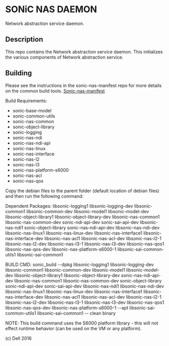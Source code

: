 SONiC NAS DAEMON
============

Network abstraction service daemon. 

Description
-----------

This repo contains the Network abstraction service daemon. This initializes the various components of Network abstraction service.  

Building
---------
Please see the instructions in the sonic-nas-manifest repo for more details on the common build tools.  [Sonic-nas-manifest](https://github.com/Azure/sonic-nas-manifest)

Build Requirements:
 - sonic-base-model
 - sonic-common-utils
 - sonic-nas-common
 - sonic-object-library
 - sonic-logging
 - sonic-nas-ndi
 - sonic-nas-ndi-api
 - sonic-nas-linux
 - sonic-nas-interface
 - sonic-nas-l2
 - sonic-nas-l3
 - sonic-nas-platform-s6000
 - sonic-nas-acl
 - sonic-nas-qos

Copy the debian files to the parent folder (default location of debian files) and then run the following command:

Dependent Packages:
  libsonic-logging1 libsonic-logging-dev libsonic-common1 libsonic-common-dev libsonic-model1 libsonic-model-dev libsonic-object-library1 libsonic-object-library-dev libsonic-nas-common1 libsonic-nas-common-dev sonic-ndi-api-dev sonic-sai-api-dev libsonic-nas-ndi1 sonic-object-library sonic-nas-ndi-api-dev libsonic-nas-ndi-dev libsonic-nas-linux1 libsonic-nas-linux-dev libsonic-nas-interface1 libsonic-nas-interface-dev libsonic-nas-acl1 libsonic-nas-acl-dev libsonic-nas-l2-1 libsonic-nas-l2-dev libsonic-nas-l3-1 libsonic-nas-l3-dev libsonic-nas-qos1 libsonic-nas-qos-dev libsonic-nas-platform-s6000-1 libsonic-sai-common-utils1 libsonic-sai-common1

BUILD CMD: sonic_build --dpkg libsonic-logging1 libsonic-logging-dev libsonic-common1 libsonic-common-dev libsonic-model1 libsonic-model-dev libsonic-object-library1 libsonic-object-library-dev sonic-nas-ndi-api-dev libsonic-nas-common1 libsonic-nas-common-dev sonic-object-library sonic-ndi-api-dev sonic-sai-api-dev libsonic-nas-ndi1 libsonic-nas-ndi-dev libsonic-nas-linux1 libsonic-nas-linux-dev libsonic-nas-interface1 libsonic-nas-interface-dev libsonic-nas-acl1 libsonic-nas-acl-dev libsonic-nas-l2-1 libsonic-nas-l2-dev libsonic-nas-l3-1 libsonic-nas-l3-dev libsonic-nas-qos1 libsonic-nas-qos-dev libsonic-nas-platform-s6000-1 --apt libsonic-sai-common-utils1 libsonic-sai-common1 -- clean binary

NOTE:
This build command uses the S6000 platform library - this will not effect runtime behavior (can be used on the VM or any platform).

(c) Dell 2016

